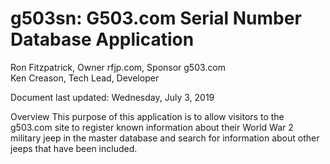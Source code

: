 # g503sn: G503.com Serial Number Database Application

Ron Fitzpatrick, Owner rfjp.com, Sponsor g503.com<br/>
Ken Creason, Tech Lead, Developer

Document last updated: Wednesday, July 3, 2019

Overview
This purpose of this application is to allow visitors to the g503.com site to register known information about their World War 2 military jeep in the master database and search for information about other jeeps that have been included.
